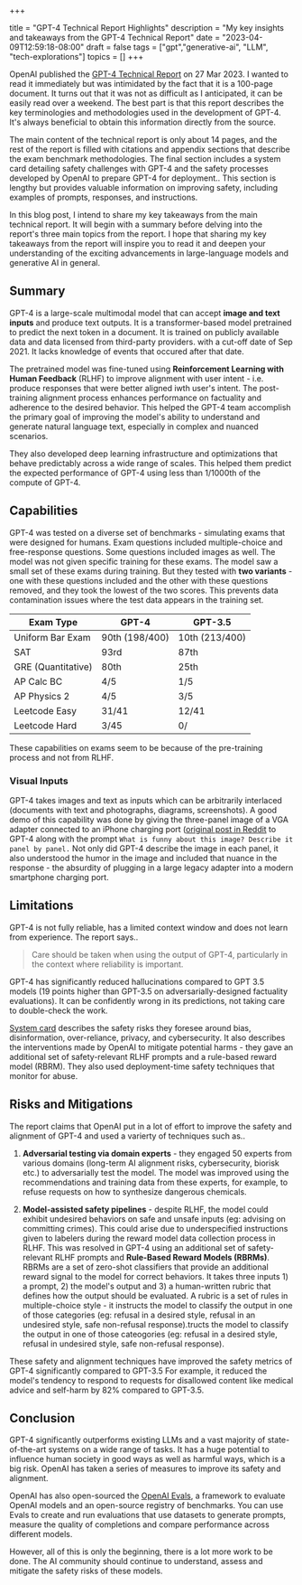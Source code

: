 +++

title = "GPT-4 Technical Report Highlights"
description = "My key insights and takeaways from the GPT-4 Technical Report"
date = "2023-04-09T12:59:18-08:00"
draft = false
tags = ["gpt","generative-ai", "LLM", "tech-explorations"]
topics = []
+++

OpenAI published the [GPT-4 Technical Report](https://cdn.openai.com/papers/gpt-4.pdf) on 27 Mar 2023. I wanted to read it immediately but was intimidated by the fact that it is a 100-page document. It turns out that it was not as difficult as I anticipated, it can be easily read over a weekend. The best part is that this report describes the key terminologies and methodologies used in the development of GPT-4. It's always beneficial to obtain this information directly from the source.

The main content of the technical report is only about 14 pages, and the rest of the report is filled with citations and appendix sections that describe the exam benchmark methodologies. The final section includes a system card detailing safety challenges with GPT-4 and the safety processes developed by OpenAI to prepare GPT-4 for deployment.. This section is lengthy but provides valuable information on improving safety, including examples of prompts, responses, and instructions.

In this blog post, I intend to share my key takeaways from the main technical report. It will begin with a summary before delving into the report's three main topics from the report. I hope that sharing my key takeaways from the report will inspire you to read it and deepen your understanding of the exciting advancements in large-language models and generative AI in general.

## Summary
GPT-4 is a large-scale multimodal model that can accept **image and text inputs** and produce text outputs. It is a transformer-based model pretrained to predict the next token in a document. It is trained on publicly available data and data licensed from third-party providers. with a cut-off date of Sep 2021. It lacks knowledge of events that occured after that date.

The pretrained model was fine-tuned using **Reinforcement Learning with Human Feedback** (RLHF) to improve alignment with user intent - i.e. produce responses that were better aligned iwth user's intent. The post-training alignment process enhances performance on factuality and adherence to the desired behavior. This helped the GPT-4 team accomplish the primary goal of improving the model's ability to understand and generate natural language text, especially in complex and nuanced scenarios. 

They also developed deep learning infrastructure and optimizations that behave predictably across a wide range of scales. This helped them predict the expected performance of GPT-4 using less than 1/1000th of the compute of GPT-4. 

## Capabilities
GPT-4 was tested on a diverse set of benchmarks - simulating exams that were designed for humans. Exam questions included multiple-choice and free-response questions. Some questions included images as well. The model was not given specific training for these exams. The model saw a small set of these exams during training. But they tested with **two variants** - one with these questions included and the other with these questions removed, and they took the lowest of the two scores. This prevents data contamination issues where the test data appears in the training set.

| Exam Type          | GPT-4          | GPT-3.5        |
| ------------------ | -------------- | -------------- |
| Uniform Bar Exam   | 90th (198/400) | 10th (213/400) |
| SAT                | 93rd           | 87th           |
| GRE (Quantitative) | 80th           | 25th           |
| AP Calc BC         | 4/5            | 1/5            |
| AP Physics 2       | 4/5            | 3/5            |
| Leetcode Easy      | 31/41          | 12/41          |
| Leetcode Hard      | 3/45           | 0/             |

These capabilities on exams seem to be because of the pre-training process and not from RLHF.

### Visual Inputs
GPT-4 takes images and text as inputs which can be arbitrarily interlaced (documents with text and photographs, diagrams, screenshots). A good demo of this  capability was done by giving the three-panel image of a VGA adapter connected to an iPhone charging port ([original post in Reddit](https://www.reddit.com/r/hmmm/comments/ubab5v/hmmm/) to GPT-4 along with the prompt `What is funny about this image? Describe it panel by panel.` Not only did GPT-4 describe the image in each panel, it also understood the humor in the image and included that nuance in the response - the absurdity of plugging in a large legacy adapter into a modern smartphone charging port.

## Limitations
GPT-4 is not fully  reliable, has a limited context window and does not learn from experience. The report says..

> Care should be taken when using the output of GPT-4, particularly in the context where reliability is important.

GPT-4 has significantly reduced hallucinations compared to GPT 3.5 models (19 points higher than GPT-3.5 on adversarially-designed factuality evaluations). It can be confidently wrong in its predictions, not taking care to double-check the work. 

[System card](https://cdn.openai.com/papers/gpt-4-system-card.pdf) describes the safety risks they foresee around bias, disinformation, over-reliance, privacy, and cybersecurity. It also describes the interventions made by OpenAI to mitigate potential harms - they gave an additional set of safety-relevant RLHF prompts and a rule-based reward model (RBRM). They also used deployment-time safety techniques that monitor for abuse.

## Risks and Mitigations
The report claims that OpenAI put in a lot of effort to improve the safety and alignment of GPT-4 and used a varierty of techniques such as..

1. **Adversarial testing via domain experts** - they engaged 50 experts from various domains (long-term AI alignment risks, cybersecurity, biorisk etc.) to adversarially test the model. The model was improved using the recommendations and training data from these experts, for example, to refuse requests on how to synthesize dangerous chemicals.

2. **Model-assisted safety pipelines** - despite RLHF, the model could exhibit undesired behaviors on safe and unsafe inputs (eg: advising on committing crimes). This could arise due to underspecified instructions given to labelers during the reward model data collection process in RLHF. This was resolved in GPT-4 using an additional set of safety-relevant RLHF prompts and **Rule-Based Reward Models (RBRMs)**. RBRMs are a set of zero-shot classifiers that provide an additional reward signal to the model for correct behaviors. It takes three inputs 1) a prompt, 2) the model's output and 3) a human-written rubric that defines how the output should be evaluated. A rubric is a set of rules in multiple-choice style - it instructs the model to classify the output in one of those categories (eg: refusal in a desired style, refusal in an undesired style, safe non-refusal response).tructs the model to classify the output in one of those cateogories (eg: refusal in a desired style, refusal in undesired style, safe non-refusal response).

These safety and alignment techniques have improved the safety metrics of GPT-4 significantly compared to GPT-3.5 For example, it reduced the model's tendency to respond to requests for disallowed content like medical advice and self-harm by 82% compared to GPT-3.5.

## Conclusion
GPT-4 significantly outperforms existing LLMs and a vast majority of state-of-the-art systems on a wide range of tasks. It has a huge potential to influence human society in good ways as well as harmful ways, which is a big risk. OpenAI has taken a series of measures to improve its safety and alignment.

OpenAI has also open-sourced the [OpenAI Evals](https://github.com/openai/evals), a framework to evaluate OpenAI models and an open-source registry of benchmarks. You can use Evals to create and run evaluations that use datasets to generate prompts, measure the quality of completions and compare performance across different models.

However, all of this is only the beginning, there is a lot more work to be done. The AI community should continue to understand, assess and mitigate the safety risks of these models.